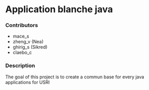 # Application blanche java

### Contributors
  - mace_s
  - zheng_v (Nea)
  - ghirig_s (Sikred)
  - claebo_c

### Description
The goal of this project is to create a commun base for every java applications for USRI

